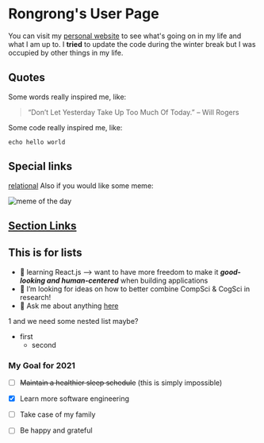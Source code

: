 # Rongrong's User Page

You can visit my [personal website](https://lorirongrong.github.io/Me/) to see what's going on in my life and what I am up to. I **tried** to update the code during the winter break but I was occupied by other things in my life. 

## Quotes 
Some words really inspired me, like:
> “Don’t Let Yesterday Take Up Too Much Of Today.” – Will Rogers

Some code really inspired me, like:
```
echo hello world 
```
## Special links 
[relational](./linked_file.txt)
Also if you would like some meme:

![meme of the day](https://www.google.com/url?sa=i&url=https%3A%2F%2Fwww.siliconrepublic.com%2Fjobs%2Fcareer-memes-of-the-week-software-engineer&psig=AOvVaw18wofDBH3X7g77wvzxMt2Y&ust=1609978872860000&source=images&cd=vfe&ved=0CAIQjRxqFwoTCJDMr-qEhu4CFQAAAAAdAAAAABAP)

## [Section Links](#My-Goal-for-2021)



## This is for lists 
- 🌱 learning React.js --> want to have more freedom to make it ***good-looking and human-centered*** when building applications 
- :thinking: I’m looking for ideas on how to better combine CompSci & CogSci in research! 
- :speech_balloon: Ask me about anything [here](https://github.com/LoriRongrong/LoriRongrong/issues)


1 and we need some nested list maybe?
  - first 
    - second 


### My Goal for 2021
- [ ] ~~Maintain a healthier sleep schedule~~ (this is simply impossible)
- [x] Learn more software engineering 
- [ ] Take case of my family
- [ ] Be happy and grateful 

